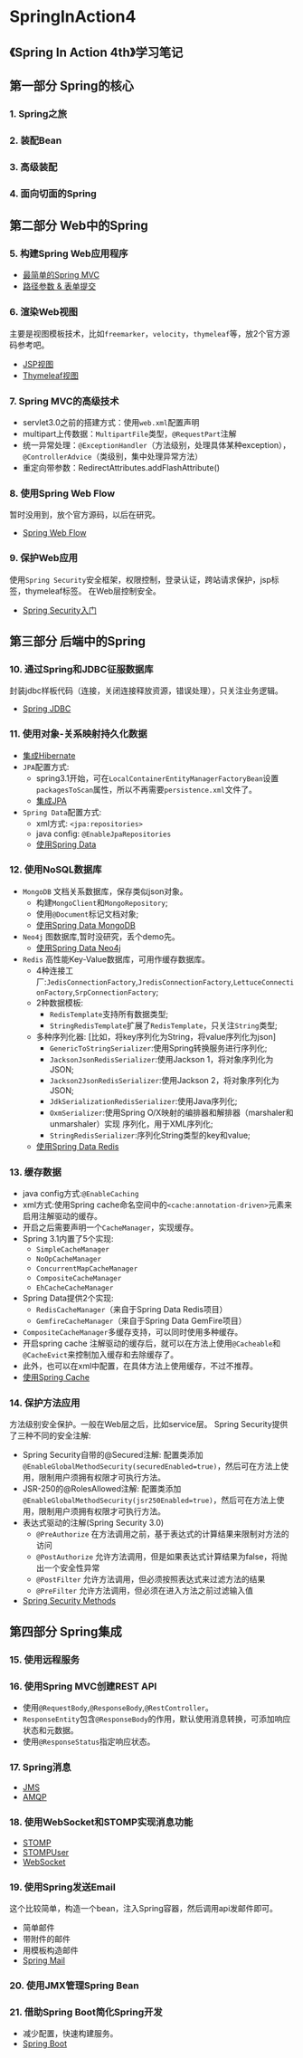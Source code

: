 # SpringInAction4
《Spring In Action 4th》学习笔记
---

## 第一部分 Spring的核心
### 1. Spring之旅

### 2. 装配Bean

### 3. 高级装配

### 4. 面向切面的Spring

## 第二部分 Web中的Spring
### 5. 构建Spring Web应用程序
* [最简单的Spring MVC](https://github.com/peijie-sh/SpringInAction4/tree/master/Spittr-basic)
* [路径参数 & 表单提交](https://github.com/peijie-sh/SpringInAction4/tree/master/Spittr)

### 6. 渲染Web视图
主要是视图模板技术，比如`freemarker`，`velocity`，`thymeleaf`等，放2个官方源码参考吧。
* [JSP视图](https://github.com/peijie-sh/SpringInAction4/tree/master/Spittr-jsp)
* [Thymeleaf视图](https://github.com/peijie-sh/SpringInAction4/tree/master/Spittr-thymeleaf)

### 7. Spring MVC的高级技术
* servlet3.0之前的搭建方式：使用`web.xml`配置声明
* multipart上传数据：`MultipartFile`类型，`@RequestPart`注解
* 统一异常处理：`@ExceptionHandler`（方法级别，处理具体某种exception），`@ControllerAdvice`（类级别，集中处理异常方法）
* 重定向带参数：RedirectAttributes.addFlashAttribute()

### 8. 使用Spring Web Flow
暂时没用到，放个官方源码，以后在研究。
* [Spring Web Flow](https://github.com/peijie-sh/SpringInAction4/tree/master/SpringPizza)

### 9. 保护Web应用
使用`Spring Security`安全框架，权限控制，登录认证，跨站请求保护，jsp标签，thymeleaf标签。
在Web层控制安全。
* [Spring Security入门](https://github.com/peijie-sh/SpringInAction4/tree/master/Spittr-security-basic)

## 第三部分 后端中的Spring
### 10. 通过Spring和JDBC征服数据库
封装jdbc样板代码（连接，关闭连接释放资源，错误处理），只关注业务逻辑。
* [Spring JDBC](https://github.com/peijie-sh/SpringInAction4/tree/master/Spring-jdbc)

### 11. 使用对象-关系映射持久化数据
* [集成Hibernate](https://github.com/peijie-sh/SpringInAction4/tree/master/hibernate4)
* `JPA`配置方式:
    * spring3.1开始，可在`LocalContainerEntityManagerFactoryBean`设置`packagesToScan`属性，所以不再需要`persistence.xml`文件了。
    * [集成JPA](https://github.com/peijie-sh/SpringInAction4/tree/master/jpa-hibernate)
* `Spring Data`配置方式:
    * xml方式: `<jpa:repositories>`
    * java config: `@EnableJpaRepositories`
    * [使用Spring Data](https://github.com/peijie-sh/SpringInAction4/tree/master/jpa-springdata)

### 12. 使用NoSQL数据库
* `MongoDB` 文档关系数据库，保存类似json对象。
    * 构建`MongoClient`和`MongoRepository`;
    * 使用`@Document`标记文档对象;
    * [使用Spring Data MongoDB](https://github.com/peijie-sh/SpringInAction4/tree/master/mongo)
* `Neo4j` 图数据库,暂时没研究，丢个demo先。
    * [使用Spring Data Neo4j](https://github.com/peijie-sh/SpringInAction4/tree/master/neo4j)
* `Redis` 高性能Key-Value数据库，可用作缓存数据库。
    * 4种连接工厂:`JedisConnectionFactory`,`JredisConnectionFactory`,`LettuceConnectionFactory`,`SrpConnectionFactory`;
    * 2种数据模板:
        * `RedisTemplate`支持所有数据类型;
        * `StringRedisTemplate`扩展了`RedisTemplate`，只关注`String`类型;
    * 多种序列化器: [比如，将key序列化为String，将value序列化为json]
        * `GenericToStringSerializer`:使用Spring转换服务进行序列化;
        * `JacksonJsonRedisSerializer`:使用Jackson 1，将对象序列化为JSON;
        * `Jackson2JsonRedisSerializer`:使用Jackson 2，将对象序列化为JSON;
        * `JdkSerializationRedisSerializer`:使用Java序列化;
        * `OxmSerializer`:使用Spring O/X映射的编排器和解排器（marshaler和unmarshaler）实现
    序列化，用于XML序列化;
        * `StringRedisSerializer`:序列化String类型的key和value;
    * [使用Spring Data Redis](https://github.com/peijie-sh/SpringInAction4/tree/master/redis)
    
### 13. 缓存数据
* java config方式:`@EnableCaching`
* xml方式:使用Spring cache命名空间中的`<cache:annotation-driven>`元素来启用注解驱动的缓存。
* 开启之后需要声明一个`CacheManager`，实现缓存。
* Spring 3.1内置了5个实现:
    * `SimpleCacheManager`
    * `NoOpCacheManager`
    * `ConcurrentMapCacheManager`
    * `CompositeCacheManager`
    * `EhCacheCacheManager`
* Spring Data提供2个实现:
    * `RedisCacheManager`（来自于Spring Data Redis项目）
    * `GemfireCacheManager`（来自于Spring Data GemFire项目）
* `CompositeCacheManager`多缓存支持，可以同时使用多种缓存。
* 开启spring cache 注解驱动的缓存后，就可以在方法上使用`@Cacheable`和`@CacheEvict`来控制加入缓存和去除缓存了。
* 此外，也可以在xml中配置，在具体方法上使用缓存，不过不推荐。
* [使用Spring Cache](https://github.com/peijie-sh/SpringInAction4/tree/master/caching)

### 14. 保护方法应用
方法级别安全保护。一般在Web层之后，比如service层。
Spring Security提供了三种不同的安全注解:
* Spring Security自带的@Secured注解: 配置类添加`@EnableGlobalMethodSecurity(securedEnabled=true)`，然后可在方法上使用，限制用户须拥有权限才可执行方法。
* JSR-250的@RolesAllowed注解: 配置类添加`@EnableGlobalMethodSecurity(jsr250Enabled=true)`，然后可在方法上使用，限制用户须拥有权限才可执行方法。
* 表达式驱动的注解(Spring Security 3.0)
    * `@PreAuthorize` 在方法调用之前，基于表达式的计算结果来限制对方法的访问
    * `@PostAuthorize` 允许方法调用，但是如果表达式计算结果为false，将抛出一个安全性异常
    * `@PostFilter` 允许方法调用，但必须按照表达式来过滤方法的结果
    * `@PreFilter` 允许方法调用，但必须在进入方法之前过滤输入值
* [Spring Security Methods](https://github.com/peijie-sh/SpringInAction4/tree/master/Sprittr-security-method)

## 第四部分 Spring集成
### 15. 使用远程服务
### 16. 使用Spring MVC创建REST API
* 使用`@RequestBody`,`@ResponseBody`,`@RestController`。
* `ResponseEntity`包含`@ResponseBody`的作用，默认使用消息转换，可添加响应状态和元数据。
* 使用`@ResponseStatus`指定响应状态。

### 17. Spring消息
* [JMS](https://github.com/peijie-sh/SpringInAction4/tree/master/jms)
* [AMQP](https://github.com/peijie-sh/SpringInAction4/tree/master/amqp)

### 18. 使用WebSocket和STOMP实现消息功能
* [STOMP](https://github.com/peijie-sh/SpringInAction4/tree/master/STOMP)
* [STOMPUser](https://github.com/peijie-sh/SpringInAction4/tree/master/STOMPUser)
* [WebSocket](https://github.com/peijie-sh/SpringInAction4/tree/master/WebSocket)

### 19. 使用Spring发送Email
这个比较简单，构造一个bean，注入Spring容器，然后调用api发邮件即可。
* 简单邮件
* 带附件的邮件
* 用模板构造邮件
* [Spring Mail](https://github.com/peijie-sh/SpringInAction4/tree/master/Spring-mail)

### 20. 使用JMX管理Spring Bean
### 21. 借助Spring Boot简化Spring开发
* 减少配置，快速构建服务。
* [Spring Boot](https://github.com/peijie-sh/SpringInAction4/tree/master/springboot)